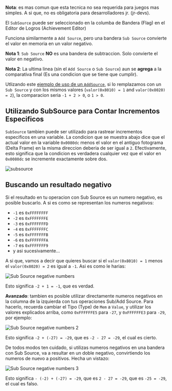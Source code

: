 **Nota**: es mas comun que esta tecnica no sea requerida para juegos mas simples. A si que, no es obligatoria para desarrolladores jr. (jr-devs).

El `SubSource` puede ser seleccionado en la columba de Bandera (Flag) en el Editor de Logros (Achievement Editor)

Funciona similarmente a `Add Source`, pero una bandera `Sub Source` convierte el valor en memoria en un valor negativo.

**Nota 1**: `Sub Source` **NO** es una bandera de subtraccion. Solo convierte el valor en negativo.

**Nota 2**: La ultima linea (sin el `Add Source` o `Sub Source`) aun se **agrega** a la comparativa final (Es una condicion que se tiene que cumplir).

Utlizando este [ejemplo de uso de un `AddSource`](AddSource-Flag-es), si lo remplazamos con un `Sub Source` y con los mismos valores (`valor(0x8010) = 1` and `valor(0x8020) = 2`), la comparacion seria `-1 + 2 > 0`, o `1 > 0`.

## Utilizando SubSource para Contar Incrementos Especificos

`SubSource` tambien puede ser utilizado para rastrear incrementos especificos en una variable. La condicion que se muestra abajo dice que el actual valor en la variable `0x0080dc` menos el valor en el antiguo fotograma (Delta Frame) en la misma direccion deberia de ser igual a `2`. Efectivamente, esto significa que la condicion es verdadera cualquier vez que el valor en `0x0080dc` se incremente exactamente sobre dos.

![subsource](https://user-images.githubusercontent.com/8508804/52924824-29c6da00-330d-11e9-9bf5-8fdcd71aaf9e.png)

## Buscando un resultado negativo

Si el resultado en tu operacion con Sub Source es un numero negativo, es posible buscarlo. A si es como se representan los numeros negativos:

- `-1` es `0xFFFFFFFF`
- `-2` es `0xFFFFFFFE`
- `-3` es `0xFFFFFFFD`
- `-4` es `0xFFFFFFFC`
- `-5` es `0xFFFFFFFB`
- `-6` es `0xFFFFFFFA`
- `-7` es `0xFFFFFFF9`
- y asi sucesivamente...

A si que, vamos a decir que quieres buscar si el `valor(0x8010) = 1` menos el `valor(0x8020) = 2` es igual a `-1`. Asi es como le harias:

![Sub Source negative numbers](https://i.imgur.com/MbRcoIN.png)

Esto significa `-2 + 1 = -1`, que es verdad.

**Avanzado**: tambien es posible utilizar directamente numeros negativos en la columna de la izquierda con tus operaciones Sub/Add Source. Para hacerlo, recuerda cambiar el Tipo (Type) de `Mem` a `Value`, y utilizar los valores explicados arriba, como `0xFFFFFFE5` para `-27`, y `0xFFFFFFE3` para `-29`, por ejemplo:

![Sub Source negative numbers 2](https://i.imgur.com/JKOnNal.png)

Esto significa `-2 + (-27) = -29`, que es `-2 - 27 = -29`, el cual es cierto.

De todos modos ten cuidado, si utilizas numeros negativos en una bandera con Sub Source, va a resultar en un doble negativo, convirtiendo los numeros de nuevo a positivos. Hecha un vistazo:

![Sub Source negative numbers 3](https://i.imgur.com/KFjS0c7.png)

Esto significa `- (-2) + (-27) = -29`, que es `2 - 27 = -29`, que es `-25 = -29`, el cual es falso.
